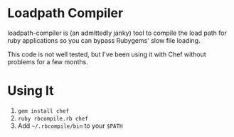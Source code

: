 # Loadpath Compiler
loadpath-compiler is (an admittedly janky) tool to compile the load path
for ruby applications so you can bypass Rubygems' slow file loading.

This code is not well tested, but I've been using it with Chef without
problems for a few months. 

# Using It
1. `gem install chef`
2. `ruby rbcompile.rb chef`
3. Add `~/.rbcompile/bin` to your `$PATH`

